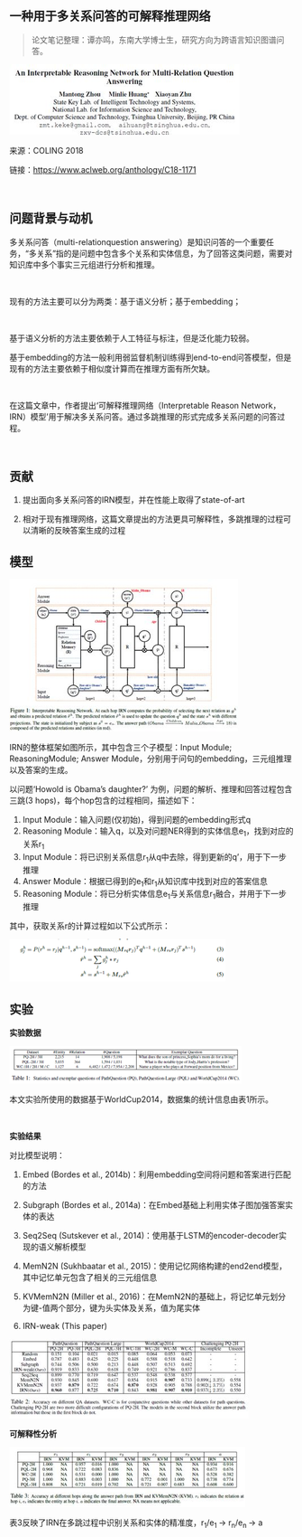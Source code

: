 
## 一种用于多关系问答的可解释推理网络

> 论文笔记整理：谭亦鸣，东南大学博士生，研究方向为跨语言知识图谱问答。



![](img/一种用于多关系问答的可解释推理网络.md_1.png)

来源：COLING 2018

链接：https://www.aclweb.org/anthology/C18-1171

 

## **问题背景与动机**

多关系问答（multi-relationquestion answering）是知识问答的一个重要任务，“多关系”指的是问题中包含多个关系和实体信息，为了回答这类问题，需要对知识库中多个事实三元组进行分析和推理。

 

现有的方法主要可以分为两类：基于语义分析；基于embedding；

 

基于语义分析的方法主要依赖于人工特征与标注，但是泛化能力较弱。

基于embedding的方法一般利用弱监督机制训练得到end-to-end问答模型，但是现有的方法主要依赖于相似度计算而在推理方面有所欠缺。

 

在这篇文章中，作者提出‘可解释推理网络（Interpretable Reason Network，IRN）模型’用于解决多关系问答。通过多跳推理的形式完成多关系问题的问答过程。

 

## **贡献**

1. 提出面向多关系问答的IRN模型，并在性能上取得了state-of-art

2. 相对于现有推理网络，这篇文章提出的方法更具可解释性，多跳推理的过程可以清晰的反映答案生成的过程



## **模型**

![](img/一种用于多关系问答的可解释推理网络.md_2.png) 

IRN的整体框架如图所示，其中包含三个子模型：Input Module; ReasoningModule; Answer Module，分别用于问句的embedding，三元组推理以及答案的生成。

以问题‘Howold is Obama’s daughter?’ 为例，问题的解析、推理和回答过程包含三跳(3 hops)，每个hop包含的过程相同，描述如下：

1. Input Module：输入问题(仅初始)，得到问题的embedding形式q
2. Reasoning Module：输入q，以及对问题NER得到的实体信息e<sub>1</sub>，找到对应的关系r<sub>1</sub>
3. Input Module：将已识别关系信息r<sub>1</sub>从q中去除，得到更新的q’，用于下一步推理
4. Answer Module：根据已得到的e<sub>1</sub>和r<sub>1</sub>从知识库中找到对应的答案信息
5. Reasoning Module：将已分析实体信息e<sub>1</sub>与关系信息r<sub>1</sub>融合，并用于下一步推理


其中，获取关系r的计算过程如以下公式所示：

![](img/一种用于多关系问答的可解释推理网络.md_3.png)

## **实验**

**实验数据**

![](img/一种用于多关系问答的可解释推理网络.md_4.png)

本文实验所使用的数据基于WorldCup2014，数据集的统计信息由表1所示。

 

**实验结果**

对比模型说明：

1. Embed (Bordes et al., 2014b)：利用embedding空间将问题和答案进行匹配的方法

2. Subgraph (Bordes et al., 2014a)：在Embed基础上利用实体子图加强答案实体的表达

3. Seq2Seq (Sutskever et al., 2014)：使用基于LSTM的encoder-decoder实现的语义解析模型

4. MemN2N (Sukhbaatar et al., 2015)：使用记忆网络构建的end2end模型，其中记忆单元包含了相关的三元组信息

5. KVMemN2N (Miller et al., 2016)：在MemN2N的基础上，将记忆单元划分为键-值两个部分，键为头实体及关系，值为尾实体

6. IRN-weak (This paper)

![](img/一种用于多关系问答的可解释推理网络.md_5.png)

**可解释性分析**

![](img/一种用于多关系问答的可解释推理网络.md_6.png)

表3反映了IRN在多跳过程中识别关系和实体的精准度，r<sub>1</sub>/e<sub>1 </sub>-&gt; r<sub>n</sub>/e<sub>n </sub>-&gt; a


